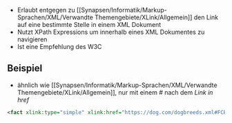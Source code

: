 - Erlaubt entgegen zu [[Synapsen/Informatik/Markup-Sprachen/XML/Verwandte Themengebiete/XLink/Allgemein]] den Link auf eine bestimmte Stelle in einem XML Dokument
- Nutzt XPath Expressions um innerhalb eines XML Dokumentes zu navigieren
- Ist eine Empfehlung des W3C

## Beispiel
- ähnlich wie [[Synapsen/Informatik/Markup-Sprachen/XML/Verwandte Themengebiete/XLink/Allgemein]], nur mit einem *#* nach dem *Link in href*

```xml
<fact xlink:type="simple" xlink:href="https://dog.com/dogbreeds.xml#FCRetriever">
```